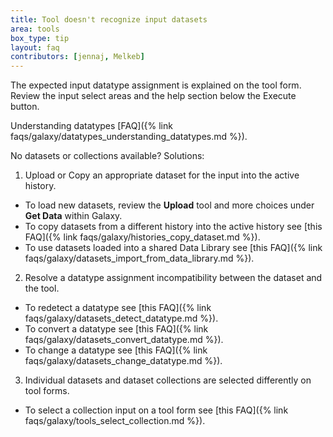 ```yaml
---
title: Tool doesn't recognize input datasets
area: tools
box_type: tip
layout: faq
contributors: [jennaj, Melkeb]
---
```


The expected input datatype assignment is explained on the tool form. Review the input select areas and the help section below the Execute button. 

Understanding datatypes [FAQ]({% link faqs/galaxy/datatypes_understanding_datatypes.md %}).

No datasets or collections available? Solutions:

1. Upload or Copy an appropriate dataset for the input into the active history.
* To load new datasets, review the **Upload** tool and more choices under **Get Data** within Galaxy.
* To copy datasets from a different history into the active history see [this FAQ]({% link faqs/galaxy/histories_copy_dataset.md %}).
* To use datasets loaded into a shared Data Library see [this FAQ]({% link faqs/galaxy/datasets_import_from_data_library.md %}).
2. Resolve a datatype assignment incompatibility between the dataset and the tool. 
* To redetect a datatype see [this FAQ]({% link faqs/galaxy/datasets_detect_datatype.md %}).
* To convert a datatype see [this FAQ]({% link faqs/galaxy/datasets_convert_datatype.md %}).
* To change a datatype see [this FAQ]({% link faqs/galaxy/datasets_change_datatype.md %}).
3. Individual datasets and dataset collections are selected differently on tool forms. 
* To select a collection input on a tool form see [this FAQ]({% link faqs/galaxy/tools_select_collection.md %}).
